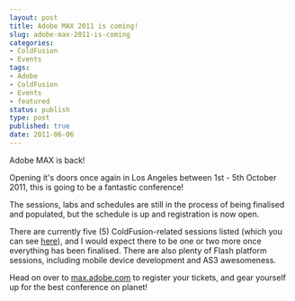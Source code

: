```yaml
---
layout: post
title: Adobe MAX 2011 is coming!
slug: adobe-max-2011-is-coming
categories:
- ColdFusion
- Events
tags:
- Adobe
- ColdFusion
- Events
- featured
status: publish
type: post
published: true
date: 2011-06-06
---
```

<p>Adobe MAX is back!</p>
<p>Opening it's doors once again in Los Angeles between 1st - 5th October 2011, this is going to be a fantastic conference!</p>
<p>The sessions, labs and schedules are still in the process of being finalised and populated, but the schedule is up and registration is now open.</p>
<p>There are currently five (5) ColdFusion-related sessions listed (which you can see <a title="ColdFusion-related sessions at Adobe MAX 2011" href="https://max.adobe.com/schedule/by-session/#Product_Type=ColdFusion" target="_blank">here</a>), and I would expect there to be one or two more once everything has been finalised. There are also plenty of Flash platform sessions, including mobile device development and AS3 awesomeness.</p>
<p>Head on over to <a title="Adobe MAX 2011 registration" href="http://max.adobe.com/" target="_blank">max.adobe.com</a> to register your tickets, and gear yourself up for the best conference on planet!</p>

